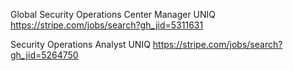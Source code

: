 Global Security Operations Center Manager UNIQ https://stripe.com/jobs/search?gh_jid=5311631

Security Operations Analyst UNIQ https://stripe.com/jobs/search?gh_jid=5264750


